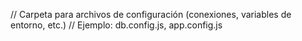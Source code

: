 // Carpeta para archivos de configuración (conexiones, variables de entorno, etc.)
// Ejemplo: db.config.js, app.config.js
